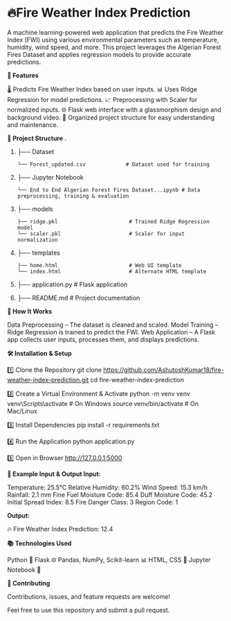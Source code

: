 # **🔥Fire Weather Index Prediction**

A machine learning-powered web application that predicts the Fire Weather Index (FWI) using various environmental parameters such as temperature, humidity, wind speed, and more. This project leverages the Algerian Forest Fires Dataset and applies regression models to provide accurate predictions.

**📌 Features**

🌡 Predicts Fire Weather Index based on user inputs.
📊 Uses Ridge Regression for model predictions.
📈 Preprocessing with Scaler for normalized inputs.
🌐 Flask web interface with a glassmorphism design and background video.
📁 Organized project structure for easy understanding and maintenance.

**📂 Project Structure**
.
1. ├── Dataset

       └── Forest_updated.csv             # Dataset used for training

2. ├── Jupyter Notebook

       └── End to End Algerian Forest Fires Dataset...ipynb # Data preprocessing, training & evaluation

3. ├── models

       ├── ridge.pkl                       # Trained Ridge Regression model
       └── scaler.pkl                      # Scaler for input normalization

4. ├── templates

       ├── home.html                       # Web UI template
       └── index.html                      # Alternate HTML template

5. ├── application.py                      # Flask application


6. ├── README.md                           # Project documentation


**🚀 How It Works**

Data Preprocessing – The dataset is cleaned and scaled.
Model Training – Ridge Regression is trained to predict the FWI.
Web Application – A Flask app collects user inputs, processes them, and displays predictions.

**🛠 Installation & Setup**

1️⃣ Clone the Repository
git clone https://github.com/AshutoshKumar18/fire-weather-index-prediction.git
cd fire-weather-index-prediction

2️⃣ Create a Virtual Environment & Activate
python -m venv venv
venv\Scripts\activate   # On Windows
source venv/bin/activate  # On Mac/Linux

3️⃣ Install Dependencies
pip install -r requirements.txt

4️⃣ Run the Application
python application.py

5️⃣ Open in Browser
http://127.0.0.1:5000

**🧪 Example Input & Output
Input:**

Temperature: 25.5°C
Relative Humidity: 60.2%
Wind Speed: 15.3 km/h
Rainfall: 2.1 mm
Fine Fuel Moisture Code: 85.4
Duff Moisture Code: 45.2
Initial Spread Index: 8.5
Fire Danger Class: 3
Region Code: 1

**Output:**

🔥 Fire Weather Index Prediction: 12.4


**📚 Technologies Used**

Python 🐍
Flask 🌐
Pandas, NumPy, Scikit-learn 📊
HTML, CSS 🎨
Jupyter Notebook 📓

**🤝 Contributing**

Contributions, issues, and feature requests are welcome!

Feel free to use this repository and submit a pull request.

